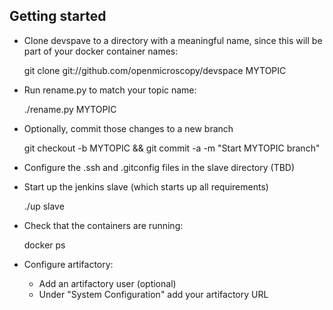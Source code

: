 
Getting started
---------------

 * Clone devspave to a directory with a meaningful name,
   since this will be part of your docker container names:

    git clone git://github.com/openmicroscopy/devspace MYTOPIC

 * Run rename.py to match your topic name:

    ./rename.py MYTOPIC

 * Optionally, commit those changes to a new branch

    git checkout -b MYTOPIC && git commit -a -m "Start MYTOPIC branch"

 * Configure the .ssh and .gitconfig files in the slave directory (TBD)

 * Start up the jenkins slave (which starts up all requirements)

    ./up slave

 * Check that the containers are running:

    docker ps

 * Configure artifactory:
   - Add an artifactory user (optional)
   - Under "System Configuration" add your artifactory URL
